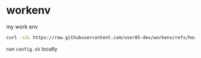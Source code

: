 # workenv
my work env 

```bash
curl -sSL https://raw.githubusercontent.com/user85-dev/workenv/refs/heads/master/setup.sh | bash
```

run ```config.sh``` locally
